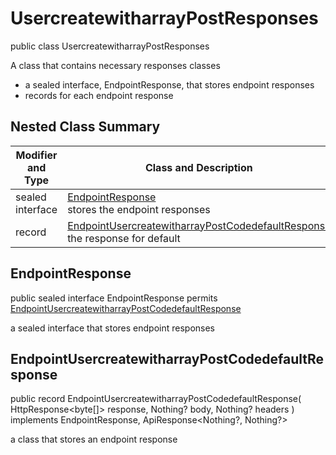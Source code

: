 # UsercreatewitharrayPostResponses

public class UsercreatewitharrayPostResponses

A class that contains necessary responses classes
- a sealed interface, EndpointResponse, that stores endpoint responses
- records for each endpoint response

## Nested Class Summary
| Modifier and Type | Class and Description |
| ----------------- | --------------------- |
| sealed interface | [EndpointResponse](#endpointresponse)<br> stores the endpoint responses |
| record | [EndpointUsercreatewitharrayPostCodedefaultResponse](#endpointusercreatewitharraypostcodedefaultresponse)<br> the response for default |

## EndpointResponse
public sealed interface EndpointResponse permits<br>
[EndpointUsercreatewitharrayPostCodedefaultResponse](#endpointusercreatewitharraypostcodedefaultresponse)

a sealed interface that stores endpoint responses

## EndpointUsercreatewitharrayPostCodedefaultResponse
public record EndpointUsercreatewitharrayPostCodedefaultResponse(
    HttpResponse<byte[]> response,
    Nothing? body,
    Nothing? headers
) implements EndpointResponse, ApiResponse<Nothing?, Nothing?><br>

a class that stores an endpoint response

